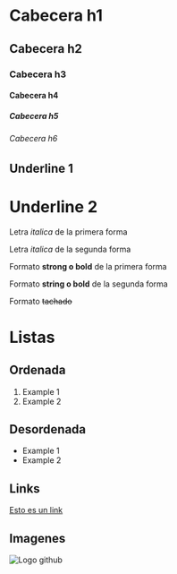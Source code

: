 # Cabecera h1
## Cabecera h2
### Cabecera h3
#### Cabecera h4
##### Cabecera h5
###### Cabecera h6

Underline 1
------------

Underline 2
===========

Letra *italica* de la primera forma

Letra _italica_ de la segunda forma

Formato **strong o bold** de la primera forma

Formato __string o bold__ de la segunda forma

Formato ~~tachado~~

# Listas
## Ordenada
1. Example 1
2. Example 2

## Desordenada
- Example 1
- Example 2
## Links
[Esto es un link]()

## Imagenes
![Logo github](http://pngimg.com/download/73352)